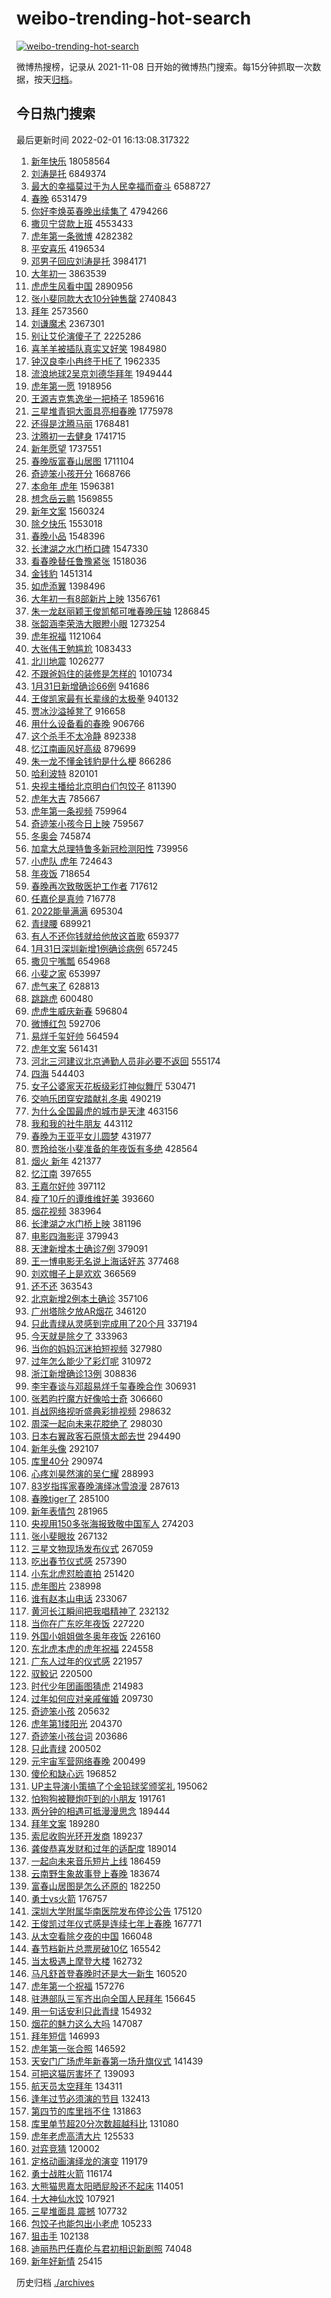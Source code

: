 # weibo-trending-hot-search

[![weibo-trending-hot-search](https://github.com/ameizi/weibo-trending-hot-search/actions/workflows/ci.yml/badge.svg)](https://github.com/ameizi/weibo-trending-hot-search/actions/workflows/ci.yml)

微博热搜榜，记录从 2021-11-08 日开始的微博热门搜索。每15分钟抓取一次数据，按天[归档](./archives)。

## 今日热门搜索

<!-- BEGIN --> 
最后更新时间 2022-02-01 16:13:08.317322 
1. [新年快乐](https://s.weibo.com/weibo?q=%E6%96%B0%E5%B9%B4%E5%BF%AB%E4%B9%90&Refer=top) 18058564
1. [刘涛是托](https://s.weibo.com/weibo?q=%23%E5%88%98%E6%B6%9B%E6%98%AF%E6%89%98%23&Refer=top) 6849374
1. [最大的幸福莫过于为人民幸福而奋斗](https://s.weibo.com/weibo?q=%23%E6%9C%80%E5%A4%A7%E7%9A%84%E5%B9%B8%E7%A6%8F%E8%8E%AB%E8%BF%87%E4%BA%8E%E4%B8%BA%E4%BA%BA%E6%B0%91%E5%B9%B8%E7%A6%8F%E8%80%8C%E5%A5%8B%E6%96%97%23&Refer=top) 6588727
1. [春晚](https://s.weibo.com/weibo?q=%23%E6%98%A5%E6%99%9A%23&Refer=top) 6531479
1. [你好李焕英春晚出续集了](https://s.weibo.com/weibo?q=%23%E4%BD%A0%E5%A5%BD%E6%9D%8E%E7%84%95%E8%8B%B1%E6%98%A5%E6%99%9A%E5%87%BA%E7%BB%AD%E9%9B%86%E4%BA%86%23&Refer=top) 4794266
1. [撒贝宁贷款上班](https://s.weibo.com/weibo?q=%23%E6%92%92%E8%B4%9D%E5%AE%81%E8%B4%B7%E6%AC%BE%E4%B8%8A%E7%8F%AD%23&Refer=top) 4553433
1. [虎年第一条微博](https://s.weibo.com/weibo?q=%23%E8%99%8E%E5%B9%B4%E7%AC%AC%E4%B8%80%E6%9D%A1%E5%BE%AE%E5%8D%9A%23&Refer=top) 4282382
1. [平安喜乐](https://s.weibo.com/weibo?q=%E5%B9%B3%E5%AE%89%E5%96%9C%E4%B9%90&Refer=top) 4196534
1. [邓男子回应刘涛是托](https://s.weibo.com/weibo?q=%23%E9%82%93%E7%94%B7%E5%AD%90%E5%9B%9E%E5%BA%94%E5%88%98%E6%B6%9B%E6%98%AF%E6%89%98%23&Refer=top) 3984171
1. [大年初一](https://s.weibo.com/weibo?q=%E5%A4%A7%E5%B9%B4%E5%88%9D%E4%B8%80&Refer=top) 3863539
1. [虎虎生风看中国](https://s.weibo.com/weibo?q=%23%E8%99%8E%E8%99%8E%E7%94%9F%E9%A3%8E%E7%9C%8B%E4%B8%AD%E5%9B%BD%23&Refer=top) 2890956
1. [张小斐同款大衣10分钟售罄](https://s.weibo.com/weibo?q=%23%E5%BC%A0%E5%B0%8F%E6%96%90%E5%90%8C%E6%AC%BE%E5%A4%A7%E8%A1%A310%E5%88%86%E9%92%9F%E5%94%AE%E7%BD%84%23&Refer=top) 2740843
1. [拜年](https://s.weibo.com/weibo?q=%E6%8B%9C%E5%B9%B4&Refer=top) 2573560
1. [刘谦魔术](https://s.weibo.com/weibo?q=%E5%88%98%E8%B0%A6%E9%AD%94%E6%9C%AF&Refer=top) 2367301
1. [别让艾伦演傻子了](https://s.weibo.com/weibo?q=%23%E5%88%AB%E8%AE%A9%E8%89%BE%E4%BC%A6%E6%BC%94%E5%82%BB%E5%AD%90%E4%BA%86%23&Refer=top) 2225286
1. [喜羊羊被插队真实又好笑](https://s.weibo.com/weibo?q=%23%E5%96%9C%E7%BE%8A%E7%BE%8A%E8%A2%AB%E6%8F%92%E9%98%9F%E7%9C%9F%E5%AE%9E%E5%8F%88%E5%A5%BD%E7%AC%91%23&Refer=top) 1984980
1. [钟汉良李小冉终于HE了](https://s.weibo.com/weibo?q=%23%E9%92%9F%E6%B1%89%E8%89%AF%E6%9D%8E%E5%B0%8F%E5%86%89%E7%BB%88%E4%BA%8EHE%E4%BA%86%23&Refer=top) 1962335
1. [流浪地球2吴京刘德华拜年](https://s.weibo.com/weibo?q=%23%E6%B5%81%E6%B5%AA%E5%9C%B0%E7%90%832%E5%90%B4%E4%BA%AC%E5%88%98%E5%BE%B7%E5%8D%8E%E6%8B%9C%E5%B9%B4%23&Refer=top) 1949444
1. [虎年第一愿](https://s.weibo.com/weibo?q=%23%E8%99%8E%E5%B9%B4%E7%AC%AC%E4%B8%80%E6%84%BF%23&Refer=top) 1918956
1. [王源吉克隽逸坐一把椅子](https://s.weibo.com/weibo?q=%23%E7%8E%8B%E6%BA%90%E5%90%89%E5%85%8B%E9%9A%BD%E9%80%B8%E5%9D%90%E4%B8%80%E6%8A%8A%E6%A4%85%E5%AD%90%23&Refer=top) 1859616
1. [三星堆青铜大面具亮相春晚](https://s.weibo.com/weibo?q=%23%E4%B8%89%E6%98%9F%E5%A0%86%E9%9D%92%E9%93%9C%E5%A4%A7%E9%9D%A2%E5%85%B7%E4%BA%AE%E7%9B%B8%E6%98%A5%E6%99%9A%23&Refer=top) 1775978
1. [还得是沈腾马丽](https://s.weibo.com/weibo?q=%23%E8%BF%98%E5%BE%97%E6%98%AF%E6%B2%88%E8%85%BE%E9%A9%AC%E4%B8%BD%23&Refer=top) 1768481
1. [沈腾初一去健身](https://s.weibo.com/weibo?q=%23%E6%B2%88%E8%85%BE%E5%88%9D%E4%B8%80%E5%8E%BB%E5%81%A5%E8%BA%AB%23&Refer=top) 1741715
1. [新年愿望](https://s.weibo.com/weibo?q=%E6%96%B0%E5%B9%B4%E6%84%BF%E6%9C%9B&Refer=top) 1737551
1. [春晚版富春山居图](https://s.weibo.com/weibo?q=%23%E6%98%A5%E6%99%9A%E7%89%88%E5%AF%8C%E6%98%A5%E5%B1%B1%E5%B1%85%E5%9B%BE%23&Refer=top) 1711104
1. [奇迹笨小孩开分](https://s.weibo.com/weibo?q=%23%E5%A5%87%E8%BF%B9%E7%AC%A8%E5%B0%8F%E5%AD%A9%E5%BC%80%E5%88%86%23&Refer=top) 1668766
1. [本命年 虎年](https://s.weibo.com/weibo?q=%E6%9C%AC%E5%91%BD%E5%B9%B4%20%E8%99%8E%E5%B9%B4&Refer=top) 1596381
1. [想念岳云鹏](https://s.weibo.com/weibo?q=%E6%83%B3%E5%BF%B5%E5%B2%B3%E4%BA%91%E9%B9%8F&Refer=top) 1569855
1. [新年文案](https://s.weibo.com/weibo?q=%E6%96%B0%E5%B9%B4%E6%96%87%E6%A1%88&Refer=top) 1560324
1. [除夕快乐](https://s.weibo.com/weibo?q=%E9%99%A4%E5%A4%95%E5%BF%AB%E4%B9%90&Refer=top) 1553018
1. [春晚小品](https://s.weibo.com/weibo?q=%E6%98%A5%E6%99%9A%E5%B0%8F%E5%93%81&Refer=top) 1548396
1. [长津湖之水门桥口碑](https://s.weibo.com/weibo?q=%23%E9%95%BF%E6%B4%A5%E6%B9%96%E4%B9%8B%E6%B0%B4%E9%97%A8%E6%A1%A5%E5%8F%A3%E7%A2%91%23&Refer=top) 1547330
1. [看春晚替任鲁豫紧张](https://s.weibo.com/weibo?q=%23%E7%9C%8B%E6%98%A5%E6%99%9A%E6%9B%BF%E4%BB%BB%E9%B2%81%E8%B1%AB%E7%B4%A7%E5%BC%A0%23&Refer=top) 1518036
1. [金钱豹](https://s.weibo.com/weibo?q=%E9%87%91%E9%92%B1%E8%B1%B9&Refer=top) 1451314
1. [如虎添翼](https://s.weibo.com/weibo?q=%E5%A6%82%E8%99%8E%E6%B7%BB%E7%BF%BC&Refer=top) 1398496
1. [大年初一有8部新片上映](https://s.weibo.com/weibo?q=%23%E5%A4%A7%E5%B9%B4%E5%88%9D%E4%B8%80%E6%9C%898%E9%83%A8%E6%96%B0%E7%89%87%E4%B8%8A%E6%98%A0%23&Refer=top) 1356761
1. [朱一龙赵丽颖王俊凯郁可唯春晚压轴](https://s.weibo.com/weibo?q=%23%E6%9C%B1%E4%B8%80%E9%BE%99%E8%B5%B5%E4%B8%BD%E9%A2%96%E7%8E%8B%E4%BF%8A%E5%87%AF%E9%83%81%E5%8F%AF%E5%94%AF%E6%98%A5%E6%99%9A%E5%8E%8B%E8%BD%B4%23&Refer=top) 1286845
1. [张韶涵李荣浩大眼瞪小眼](https://s.weibo.com/weibo?q=%23%E5%BC%A0%E9%9F%B6%E6%B6%B5%E6%9D%8E%E8%8D%A3%E6%B5%A9%E5%A4%A7%E7%9C%BC%E7%9E%AA%E5%B0%8F%E7%9C%BC%23&Refer=top) 1273254
1. [虎年祝福](https://s.weibo.com/weibo?q=%E8%99%8E%E5%B9%B4%E7%A5%9D%E7%A6%8F&Refer=top) 1121064
1. [大张伟王勉尴尬](https://s.weibo.com/weibo?q=%23%E5%A4%A7%E5%BC%A0%E4%BC%9F%E7%8E%8B%E5%8B%89%E5%B0%B4%E5%B0%AC%23&Refer=top) 1083433
1. [北川地震](https://s.weibo.com/weibo?q=%E5%8C%97%E5%B7%9D%E5%9C%B0%E9%9C%87&Refer=top) 1026277
1. [不跟爸妈住的装修是怎样的](https://s.weibo.com/weibo?q=%23%E4%B8%8D%E8%B7%9F%E7%88%B8%E5%A6%88%E4%BD%8F%E7%9A%84%E8%A3%85%E4%BF%AE%E6%98%AF%E6%80%8E%E6%A0%B7%E7%9A%84%23&Refer=top) 1010734
1. [1月31日新增确诊66例](https://s.weibo.com/weibo?q=%231%E6%9C%8831%E6%97%A5%E6%96%B0%E5%A2%9E%E7%A1%AE%E8%AF%8A66%E4%BE%8B%23&Refer=top) 941686
1. [王俊凯家最有长辈缘的太极拳](https://s.weibo.com/weibo?q=%23%E7%8E%8B%E4%BF%8A%E5%87%AF%E5%AE%B6%E6%9C%80%E6%9C%89%E9%95%BF%E8%BE%88%E7%BC%98%E7%9A%84%E5%A4%AA%E6%9E%81%E6%8B%B3%23&Refer=top) 940132
1. [贾冰沙溢掉凳了](https://s.weibo.com/weibo?q=%23%E8%B4%BE%E5%86%B0%E6%B2%99%E6%BA%A2%E6%8E%89%E5%87%B3%E4%BA%86%23&Refer=top) 916658
1. [用什么设备看的春晚](https://s.weibo.com/weibo?q=%E7%94%A8%E4%BB%80%E4%B9%88%E8%AE%BE%E5%A4%87%E7%9C%8B%E7%9A%84%E6%98%A5%E6%99%9A&Refer=top) 906766
1. [这个杀手不太冷静](https://s.weibo.com/weibo?q=%E8%BF%99%E4%B8%AA%E6%9D%80%E6%89%8B%E4%B8%8D%E5%A4%AA%E5%86%B7%E9%9D%99&Refer=top) 892338
1. [忆江南画风好高级](https://s.weibo.com/weibo?q=%23%E5%BF%86%E6%B1%9F%E5%8D%97%E7%94%BB%E9%A3%8E%E5%A5%BD%E9%AB%98%E7%BA%A7%23&Refer=top) 879699
1. [朱一龙不懂金钱豹是什么梗](https://s.weibo.com/weibo?q=%23%E6%9C%B1%E4%B8%80%E9%BE%99%E4%B8%8D%E6%87%82%E9%87%91%E9%92%B1%E8%B1%B9%E6%98%AF%E4%BB%80%E4%B9%88%E6%A2%97%23&Refer=top) 866286
1. [哈利波特](https://s.weibo.com/weibo?q=%E5%93%88%E5%88%A9%E6%B3%A2%E7%89%B9&Refer=top) 820101
1. [央视主播给北京明白们包饺子](https://s.weibo.com/weibo?q=%23%E5%A4%AE%E8%A7%86%E4%B8%BB%E6%92%AD%E7%BB%99%E5%8C%97%E4%BA%AC%E6%98%8E%E7%99%BD%E4%BB%AC%E5%8C%85%E9%A5%BA%E5%AD%90%23&Refer=top) 811390
1. [虎年大吉](https://s.weibo.com/weibo?q=%23%E8%99%8E%E5%B9%B4%E5%A4%A7%E5%90%89%23&Refer=top) 785667
1. [虎年第一条视频](https://s.weibo.com/weibo?q=%E8%99%8E%E5%B9%B4%E7%AC%AC%E4%B8%80%E6%9D%A1%E8%A7%86%E9%A2%91&Refer=top) 759964
1. [奇迹笨小孩今日上映](https://s.weibo.com/weibo?q=%23%E5%A5%87%E8%BF%B9%E7%AC%A8%E5%B0%8F%E5%AD%A9%E4%BB%8A%E6%97%A5%E4%B8%8A%E6%98%A0%23&Refer=top) 759567
1. [冬奥会](https://s.weibo.com/weibo?q=%E5%86%AC%E5%A5%A5%E4%BC%9A&Refer=top) 745874
1. [加拿大总理特鲁多新冠检测阳性](https://s.weibo.com/weibo?q=%23%E5%8A%A0%E6%8B%BF%E5%A4%A7%E6%80%BB%E7%90%86%E7%89%B9%E9%B2%81%E5%A4%9A%E6%96%B0%E5%86%A0%E6%A3%80%E6%B5%8B%E9%98%B3%E6%80%A7%23&Refer=top) 739956
1. [小虎队 虎年](https://s.weibo.com/weibo?q=%E5%B0%8F%E8%99%8E%E9%98%9F%20%E8%99%8E%E5%B9%B4&Refer=top) 724643
1. [年夜饭](https://s.weibo.com/weibo?q=%E5%B9%B4%E5%A4%9C%E9%A5%AD&Refer=top) 718654
1. [春晚再次致敬医护工作者](https://s.weibo.com/weibo?q=%23%E6%98%A5%E6%99%9A%E5%86%8D%E6%AC%A1%E8%87%B4%E6%95%AC%E5%8C%BB%E6%8A%A4%E5%B7%A5%E4%BD%9C%E8%80%85%23&Refer=top) 717612
1. [任嘉伦是真帅](https://s.weibo.com/weibo?q=%23%E4%BB%BB%E5%98%89%E4%BC%A6%E6%98%AF%E7%9C%9F%E5%B8%85%23&Refer=top) 716778
1. [2022能量满满](https://s.weibo.com/weibo?q=%232022%E8%83%BD%E9%87%8F%E6%BB%A1%E6%BB%A1%23&Refer=top) 695304
1. [青绿腰](https://s.weibo.com/weibo?q=%E9%9D%92%E7%BB%BF%E8%85%B0&Refer=top) 689921
1. [有人不还你钱就给他放这首歌](https://s.weibo.com/weibo?q=%23%E6%9C%89%E4%BA%BA%E4%B8%8D%E8%BF%98%E4%BD%A0%E9%92%B1%E5%B0%B1%E7%BB%99%E4%BB%96%E6%94%BE%E8%BF%99%E9%A6%96%E6%AD%8C%23&Refer=top) 659377
1. [1月31日深圳新增1例确诊病例](https://s.weibo.com/weibo?q=%231%E6%9C%8831%E6%97%A5%E6%B7%B1%E5%9C%B3%E6%96%B0%E5%A2%9E1%E4%BE%8B%E7%A1%AE%E8%AF%8A%E7%97%85%E4%BE%8B%23&Refer=top) 657245
1. [撒贝宁嘴瓢](https://s.weibo.com/weibo?q=%23%E6%92%92%E8%B4%9D%E5%AE%81%E5%98%B4%E7%93%A2%23&Refer=top) 654968
1. [小斐之家](https://s.weibo.com/weibo?q=%23%E5%B0%8F%E6%96%90%E4%B9%8B%E5%AE%B6%23&Refer=top) 653997
1. [虎气来了](https://s.weibo.com/weibo?q=%E8%99%8E%E6%B0%94%E6%9D%A5%E4%BA%86&Refer=top) 628813
1. [跳跳虎](https://s.weibo.com/weibo?q=%E8%B7%B3%E8%B7%B3%E8%99%8E&Refer=top) 600480
1. [虎虎生威庆新春](https://s.weibo.com/weibo?q=%E8%99%8E%E8%99%8E%E7%94%9F%E5%A8%81%E5%BA%86%E6%96%B0%E6%98%A5&Refer=top) 596804
1. [微博红包](https://s.weibo.com/weibo?q=%23%E5%BE%AE%E5%8D%9A%E7%BA%A2%E5%8C%85%23&Refer=top) 592706
1. [易烊千玺好帅](https://s.weibo.com/weibo?q=%23%E6%98%93%E7%83%8A%E5%8D%83%E7%8E%BA%E5%A5%BD%E5%B8%85%23&Refer=top) 564594
1. [虎年文案](https://s.weibo.com/weibo?q=%E8%99%8E%E5%B9%B4%E6%96%87%E6%A1%88&Refer=top) 561431
1. [河北三河建议北京通勤人员非必要不返回](https://s.weibo.com/weibo?q=%23%E6%B2%B3%E5%8C%97%E4%B8%89%E6%B2%B3%E5%BB%BA%E8%AE%AE%E5%8C%97%E4%BA%AC%E9%80%9A%E5%8B%A4%E4%BA%BA%E5%91%98%E9%9D%9E%E5%BF%85%E8%A6%81%E4%B8%8D%E8%BF%94%E5%9B%9E%23&Refer=top) 555174
1. [四海](https://s.weibo.com/weibo?q=%E5%9B%9B%E6%B5%B7&Refer=top) 544403
1. [女子公婆家天花板级彩灯神似舞厅](https://s.weibo.com/weibo?q=%23%E5%A5%B3%E5%AD%90%E5%85%AC%E5%A9%86%E5%AE%B6%E5%A4%A9%E8%8A%B1%E6%9D%BF%E7%BA%A7%E5%BD%A9%E7%81%AF%E7%A5%9E%E4%BC%BC%E8%88%9E%E5%8E%85%23&Refer=top) 530471
1. [交响乐团穿安踏献礼冬奥](https://s.weibo.com/weibo?q=%23%E4%BA%A4%E5%93%8D%E4%B9%90%E5%9B%A2%E7%A9%BF%E5%AE%89%E8%B8%8F%E7%8C%AE%E7%A4%BC%E5%86%AC%E5%A5%A5%23&Refer=top) 490219
1. [为什么全国最虎的城市是天津](https://s.weibo.com/weibo?q=%23%E4%B8%BA%E4%BB%80%E4%B9%88%E5%85%A8%E5%9B%BD%E6%9C%80%E8%99%8E%E7%9A%84%E5%9F%8E%E5%B8%82%E6%98%AF%E5%A4%A9%E6%B4%A5%23&Refer=top) 463156
1. [我和我的社牛朋友](https://s.weibo.com/weibo?q=%E6%88%91%E5%92%8C%E6%88%91%E7%9A%84%E7%A4%BE%E7%89%9B%E6%9C%8B%E5%8F%8B&Refer=top) 443112
1. [春晚为王亚平女儿圆梦](https://s.weibo.com/weibo?q=%23%E6%98%A5%E6%99%9A%E4%B8%BA%E7%8E%8B%E4%BA%9A%E5%B9%B3%E5%A5%B3%E5%84%BF%E5%9C%86%E6%A2%A6%23&Refer=top) 431977
1. [贾玲给张小斐准备的年夜饭有多绝](https://s.weibo.com/weibo?q=%23%E8%B4%BE%E7%8E%B2%E7%BB%99%E5%BC%A0%E5%B0%8F%E6%96%90%E5%87%86%E5%A4%87%E7%9A%84%E5%B9%B4%E5%A4%9C%E9%A5%AD%E6%9C%89%E5%A4%9A%E7%BB%9D%23&Refer=top) 428564
1. [烟火 新年](https://s.weibo.com/weibo?q=%E7%83%9F%E7%81%AB%20%E6%96%B0%E5%B9%B4&Refer=top) 421377
1. [忆江南](https://s.weibo.com/weibo?q=%E5%BF%86%E6%B1%9F%E5%8D%97&Refer=top) 397655
1. [王嘉尔好帅](https://s.weibo.com/weibo?q=%23%E7%8E%8B%E5%98%89%E5%B0%94%E5%A5%BD%E5%B8%85%23&Refer=top) 397112
1. [瘦了10斤的谭维维好美](https://s.weibo.com/weibo?q=%23%E7%98%A6%E4%BA%8610%E6%96%A4%E7%9A%84%E8%B0%AD%E7%BB%B4%E7%BB%B4%E5%A5%BD%E7%BE%8E%23&Refer=top) 393660
1. [烟花视频](https://s.weibo.com/weibo?q=%E7%83%9F%E8%8A%B1%E8%A7%86%E9%A2%91&Refer=top) 383964
1. [长津湖之水门桥上映](https://s.weibo.com/weibo?q=%23%E9%95%BF%E6%B4%A5%E6%B9%96%E4%B9%8B%E6%B0%B4%E9%97%A8%E6%A1%A5%E4%B8%8A%E6%98%A0%23&Refer=top) 381196
1. [电影四海影评](https://s.weibo.com/weibo?q=%23%E7%94%B5%E5%BD%B1%E5%9B%9B%E6%B5%B7%E5%BD%B1%E8%AF%84%23&Refer=top) 379943
1. [天津新增本土确诊7例](https://s.weibo.com/weibo?q=%23%E5%A4%A9%E6%B4%A5%E6%96%B0%E5%A2%9E%E6%9C%AC%E5%9C%9F%E7%A1%AE%E8%AF%8A7%E4%BE%8B%23&Refer=top) 379091
1. [王一博电影无名说上海话好苏](https://s.weibo.com/weibo?q=%23%E7%8E%8B%E4%B8%80%E5%8D%9A%E7%94%B5%E5%BD%B1%E6%97%A0%E5%90%8D%E8%AF%B4%E4%B8%8A%E6%B5%B7%E8%AF%9D%E5%A5%BD%E8%8B%8F%23&Refer=top) 377468
1. [刘欢帽子上是欢欢](https://s.weibo.com/weibo?q=%23%E5%88%98%E6%AC%A2%E5%B8%BD%E5%AD%90%E4%B8%8A%E6%98%AF%E6%AC%A2%E6%AC%A2%23&Refer=top) 366569
1. [还不还](https://s.weibo.com/weibo?q=%E8%BF%98%E4%B8%8D%E8%BF%98&Refer=top) 363543
1. [北京新增2例本土确诊](https://s.weibo.com/weibo?q=%23%E5%8C%97%E4%BA%AC%E6%96%B0%E5%A2%9E2%E4%BE%8B%E6%9C%AC%E5%9C%9F%E7%A1%AE%E8%AF%8A%23&Refer=top) 357106
1. [广州塔除夕放AR烟花](https://s.weibo.com/weibo?q=%23%E5%B9%BF%E5%B7%9E%E5%A1%94%E9%99%A4%E5%A4%95%E6%94%BEAR%E7%83%9F%E8%8A%B1%23&Refer=top) 346120
1. [只此青绿从灵感到完成用了20个月](https://s.weibo.com/weibo?q=%23%E5%8F%AA%E6%AD%A4%E9%9D%92%E7%BB%BF%E4%BB%8E%E7%81%B5%E6%84%9F%E5%88%B0%E5%AE%8C%E6%88%90%E7%94%A8%E4%BA%8620%E4%B8%AA%E6%9C%88%23&Refer=top) 337194
1. [今天就是除夕了](https://s.weibo.com/weibo?q=%23%E4%BB%8A%E5%A4%A9%E5%B0%B1%E6%98%AF%E9%99%A4%E5%A4%95%E4%BA%86%23&Refer=top) 333963
1. [当你的妈妈沉迷拍短视频](https://s.weibo.com/weibo?q=%23%E5%BD%93%E4%BD%A0%E7%9A%84%E5%A6%88%E5%A6%88%E6%B2%89%E8%BF%B7%E6%8B%8D%E7%9F%AD%E8%A7%86%E9%A2%91%23&Refer=top) 327980
1. [过年怎么能少了彩灯呢](https://s.weibo.com/weibo?q=%23%E8%BF%87%E5%B9%B4%E6%80%8E%E4%B9%88%E8%83%BD%E5%B0%91%E4%BA%86%E5%BD%A9%E7%81%AF%E5%91%A2%23&Refer=top) 310972
1. [浙江新增确诊13例](https://s.weibo.com/weibo?q=%23%E6%B5%99%E6%B1%9F%E6%96%B0%E5%A2%9E%E7%A1%AE%E8%AF%8A13%E4%BE%8B%23&Refer=top) 308836
1. [李宇春谈与邓超易烊千玺春晚合作](https://s.weibo.com/weibo?q=%23%E6%9D%8E%E5%AE%87%E6%98%A5%E8%B0%88%E4%B8%8E%E9%82%93%E8%B6%85%E6%98%93%E7%83%8A%E5%8D%83%E7%8E%BA%E6%98%A5%E6%99%9A%E5%90%88%E4%BD%9C%23&Refer=top) 306931
1. [张若昀拧魔方好像哈士奇](https://s.weibo.com/weibo?q=%23%E5%BC%A0%E8%8B%A5%E6%98%80%E6%8B%A7%E9%AD%94%E6%96%B9%E5%A5%BD%E5%83%8F%E5%93%88%E5%A3%AB%E5%A5%87%23&Refer=top) 306660
1. [肖战网络视听盛典彩排视频](https://s.weibo.com/weibo?q=%23%E8%82%96%E6%88%98%E7%BD%91%E7%BB%9C%E8%A7%86%E5%90%AC%E7%9B%9B%E5%85%B8%E5%BD%A9%E6%8E%92%E8%A7%86%E9%A2%91%23&Refer=top) 298632
1. [周深一起向未来花腔绝了](https://s.weibo.com/weibo?q=%23%E5%91%A8%E6%B7%B1%E4%B8%80%E8%B5%B7%E5%90%91%E6%9C%AA%E6%9D%A5%E8%8A%B1%E8%85%94%E7%BB%9D%E4%BA%86%23&Refer=top) 298030
1. [日本右翼政客石原慎太郎去世](https://s.weibo.com/weibo?q=%23%E6%97%A5%E6%9C%AC%E5%8F%B3%E7%BF%BC%E6%94%BF%E5%AE%A2%E7%9F%B3%E5%8E%9F%E6%85%8E%E5%A4%AA%E9%83%8E%E5%8E%BB%E4%B8%96%23&Refer=top) 294490
1. [新年头像](https://s.weibo.com/weibo?q=%E6%96%B0%E5%B9%B4%E5%A4%B4%E5%83%8F&Refer=top) 292107
1. [库里40分](https://s.weibo.com/weibo?q=%23%E5%BA%93%E9%87%8C40%E5%88%86%23&Refer=top) 290974
1. [心疼刘昊然演的吴仁耀](https://s.weibo.com/weibo?q=%23%E5%BF%83%E7%96%BC%E5%88%98%E6%98%8A%E7%84%B6%E6%BC%94%E7%9A%84%E5%90%B4%E4%BB%81%E8%80%80%23&Refer=top) 288993
1. [83岁指挥家春晚演绎冰雪浪漫](https://s.weibo.com/weibo?q=%2383%E5%B2%81%E6%8C%87%E6%8C%A5%E5%AE%B6%E6%98%A5%E6%99%9A%E6%BC%94%E7%BB%8E%E5%86%B0%E9%9B%AA%E6%B5%AA%E6%BC%AB%23&Refer=top) 287613
1. [春晚tiger了](https://s.weibo.com/weibo?q=%23%E6%98%A5%E6%99%9Atiger%E4%BA%86%23&Refer=top) 285100
1. [新年表情包](https://s.weibo.com/weibo?q=%E6%96%B0%E5%B9%B4%E8%A1%A8%E6%83%85%E5%8C%85&Refer=top) 281965
1. [央视用150多张海报致敬中国军人](https://s.weibo.com/weibo?q=%23%E5%A4%AE%E8%A7%86%E7%94%A8150%E5%A4%9A%E5%BC%A0%E6%B5%B7%E6%8A%A5%E8%87%B4%E6%95%AC%E4%B8%AD%E5%9B%BD%E5%86%9B%E4%BA%BA%23&Refer=top) 274203
1. [张小斐眼妆](https://s.weibo.com/weibo?q=%23%E5%BC%A0%E5%B0%8F%E6%96%90%E7%9C%BC%E5%A6%86%23&Refer=top) 267132
1. [三星文物现场发布仪式](https://s.weibo.com/weibo?q=%E4%B8%89%E6%98%9F%E6%96%87%E7%89%A9%E7%8E%B0%E5%9C%BA%E5%8F%91%E5%B8%83%E4%BB%AA%E5%BC%8F&Refer=top) 267059
1. [吃出春节仪式感](https://s.weibo.com/weibo?q=%E5%90%83%E5%87%BA%E6%98%A5%E8%8A%82%E4%BB%AA%E5%BC%8F%E6%84%9F&Refer=top) 257390
1. [小东北虎怼脸直拍](https://s.weibo.com/weibo?q=%23%E5%B0%8F%E4%B8%9C%E5%8C%97%E8%99%8E%E6%80%BC%E8%84%B8%E7%9B%B4%E6%8B%8D%23&Refer=top) 251420
1. [虎年图片](https://s.weibo.com/weibo?q=%E8%99%8E%E5%B9%B4%E5%9B%BE%E7%89%87&Refer=top) 238998
1. [谁有赵本山电话](https://s.weibo.com/weibo?q=%23%E8%B0%81%E6%9C%89%E8%B5%B5%E6%9C%AC%E5%B1%B1%E7%94%B5%E8%AF%9D%23&Refer=top) 233067
1. [黄河长江瞬间把我唱精神了](https://s.weibo.com/weibo?q=%23%E9%BB%84%E6%B2%B3%E9%95%BF%E6%B1%9F%E7%9E%AC%E9%97%B4%E6%8A%8A%E6%88%91%E5%94%B1%E7%B2%BE%E7%A5%9E%E4%BA%86%23&Refer=top) 232132
1. [当你在广东吃年夜饭](https://s.weibo.com/weibo?q=%E5%BD%93%E4%BD%A0%E5%9C%A8%E5%B9%BF%E4%B8%9C%E5%90%83%E5%B9%B4%E5%A4%9C%E9%A5%AD&Refer=top) 227220
1. [外国小姐姐做冬奥年夜饭](https://s.weibo.com/weibo?q=%23%E5%A4%96%E5%9B%BD%E5%B0%8F%E5%A7%90%E5%A7%90%E5%81%9A%E5%86%AC%E5%A5%A5%E5%B9%B4%E5%A4%9C%E9%A5%AD%23&Refer=top) 226160
1. [东北虎本虎的虎年祝福](https://s.weibo.com/weibo?q=%23%E4%B8%9C%E5%8C%97%E8%99%8E%E6%9C%AC%E8%99%8E%E7%9A%84%E8%99%8E%E5%B9%B4%E7%A5%9D%E7%A6%8F%23&Refer=top) 224558
1. [广东人过年的仪式感](https://s.weibo.com/weibo?q=%E5%B9%BF%E4%B8%9C%E4%BA%BA%E8%BF%87%E5%B9%B4%E7%9A%84%E4%BB%AA%E5%BC%8F%E6%84%9F&Refer=top) 221957
1. [驭鲛记](https://s.weibo.com/weibo?q=%E9%A9%AD%E9%B2%9B%E8%AE%B0&Refer=top) 220500
1. [时代少年团画图猜虎](https://s.weibo.com/weibo?q=%23%E6%97%B6%E4%BB%A3%E5%B0%91%E5%B9%B4%E5%9B%A2%E7%94%BB%E5%9B%BE%E7%8C%9C%E8%99%8E%23&Refer=top) 214983
1. [过年如何应对亲戚催婚](https://s.weibo.com/weibo?q=%23%E8%BF%87%E5%B9%B4%E5%A6%82%E4%BD%95%E5%BA%94%E5%AF%B9%E4%BA%B2%E6%88%9A%E5%82%AC%E5%A9%9A%23&Refer=top) 209730
1. [奇迹笨小孩](https://s.weibo.com/weibo?q=%E5%A5%87%E8%BF%B9%E7%AC%A8%E5%B0%8F%E5%AD%A9&Refer=top) 205632
1. [虎年第1缕阳光](https://s.weibo.com/weibo?q=%23%E8%99%8E%E5%B9%B4%E7%AC%AC1%E7%BC%95%E9%98%B3%E5%85%89%23&Refer=top) 204370
1. [奇迹笨小孩台词](https://s.weibo.com/weibo?q=%23%E5%A5%87%E8%BF%B9%E7%AC%A8%E5%B0%8F%E5%AD%A9%E5%8F%B0%E8%AF%8D%23&Refer=top) 203686
1. [只此青绿](https://s.weibo.com/weibo?q=%23%E5%8F%AA%E6%AD%A4%E9%9D%92%E7%BB%BF%23&Refer=top) 200502
1. [元宇宙军营网络春晚](https://s.weibo.com/weibo?q=%E5%85%83%E5%AE%87%E5%AE%99%E5%86%9B%E8%90%A5%E7%BD%91%E7%BB%9C%E6%98%A5%E6%99%9A&Refer=top) 200499
1. [傻伦和缺心远](https://s.weibo.com/weibo?q=%23%E5%82%BB%E4%BC%A6%E5%92%8C%E7%BC%BA%E5%BF%83%E8%BF%9C%23&Refer=top) 196852
1. [UP主导演小策搞了个金铅球奖颁奖礼](https://s.weibo.com/weibo?q=UP%E4%B8%BB%E5%AF%BC%E6%BC%94%E5%B0%8F%E7%AD%96%E6%90%9E%E4%BA%86%E4%B8%AA%E9%87%91%E9%93%85%E7%90%83%E5%A5%96%E9%A2%81%E5%A5%96%E7%A4%BC&Refer=top) 195062
1. [怕狗狗被鞭炮吓到的小朋友](https://s.weibo.com/weibo?q=%23%E6%80%95%E7%8B%97%E7%8B%97%E8%A2%AB%E9%9E%AD%E7%82%AE%E5%90%93%E5%88%B0%E7%9A%84%E5%B0%8F%E6%9C%8B%E5%8F%8B%23&Refer=top) 191761
1. [两分钟的相遇可抵漫漫思念](https://s.weibo.com/weibo?q=%23%E4%B8%A4%E5%88%86%E9%92%9F%E7%9A%84%E7%9B%B8%E9%81%87%E5%8F%AF%E6%8A%B5%E6%BC%AB%E6%BC%AB%E6%80%9D%E5%BF%B5%23&Refer=top) 189444
1. [拜年文案](https://s.weibo.com/weibo?q=%23%E6%8B%9C%E5%B9%B4%E6%96%87%E6%A1%88%23&Refer=top) 189280
1. [索尼收购光环开发商](https://s.weibo.com/weibo?q=%E7%B4%A2%E5%B0%BC%E6%94%B6%E8%B4%AD%E5%85%89%E7%8E%AF%E5%BC%80%E5%8F%91%E5%95%86&Refer=top) 189237
1. [龚俊恭喜发财和过年的适配度](https://s.weibo.com/weibo?q=%23%E9%BE%9A%E4%BF%8A%E6%81%AD%E5%96%9C%E5%8F%91%E8%B4%A2%E5%92%8C%E8%BF%87%E5%B9%B4%E7%9A%84%E9%80%82%E9%85%8D%E5%BA%A6%23&Refer=top) 189014
1. [一起向未来音乐短片上线](https://s.weibo.com/weibo?q=%23%E4%B8%80%E8%B5%B7%E5%90%91%E6%9C%AA%E6%9D%A5%E9%9F%B3%E4%B9%90%E7%9F%AD%E7%89%87%E4%B8%8A%E7%BA%BF%23&Refer=top) 186459
1. [云南野生象故事登上春晚](https://s.weibo.com/weibo?q=%23%E4%BA%91%E5%8D%97%E9%87%8E%E7%94%9F%E8%B1%A1%E6%95%85%E4%BA%8B%E7%99%BB%E4%B8%8A%E6%98%A5%E6%99%9A%23&Refer=top) 183674
1. [富春山居图是怎么还原的](https://s.weibo.com/weibo?q=%E5%AF%8C%E6%98%A5%E5%B1%B1%E5%B1%85%E5%9B%BE%E6%98%AF%E6%80%8E%E4%B9%88%E8%BF%98%E5%8E%9F%E7%9A%84&Refer=top) 182250
1. [勇士vs火箭](https://s.weibo.com/weibo?q=%23%E5%8B%87%E5%A3%ABvs%E7%81%AB%E7%AE%AD%23&Refer=top) 176757
1. [深圳大学附属华南医院发布停诊公告](https://s.weibo.com/weibo?q=%23%E6%B7%B1%E5%9C%B3%E5%A4%A7%E5%AD%A6%E9%99%84%E5%B1%9E%E5%8D%8E%E5%8D%97%E5%8C%BB%E9%99%A2%E5%8F%91%E5%B8%83%E5%81%9C%E8%AF%8A%E5%85%AC%E5%91%8A%23&Refer=top) 175120
1. [王俊凯过年仪式感是连续七年上春晚](https://s.weibo.com/weibo?q=%23%E7%8E%8B%E4%BF%8A%E5%87%AF%E8%BF%87%E5%B9%B4%E4%BB%AA%E5%BC%8F%E6%84%9F%E6%98%AF%E8%BF%9E%E7%BB%AD%E4%B8%83%E5%B9%B4%E4%B8%8A%E6%98%A5%E6%99%9A%23&Refer=top) 167771
1. [从太空看除夕夜的中国](https://s.weibo.com/weibo?q=%23%E4%BB%8E%E5%A4%AA%E7%A9%BA%E7%9C%8B%E9%99%A4%E5%A4%95%E5%A4%9C%E7%9A%84%E4%B8%AD%E5%9B%BD%23&Refer=top) 166048
1. [春节档新片总票房破10亿](https://s.weibo.com/weibo?q=%23%E6%98%A5%E8%8A%82%E6%A1%A3%E6%96%B0%E7%89%87%E6%80%BB%E7%A5%A8%E6%88%BF%E7%A0%B410%E4%BA%BF%23&Refer=top) 165542
1. [当太极遇上摩登大楼](https://s.weibo.com/weibo?q=%23%E5%BD%93%E5%A4%AA%E6%9E%81%E9%81%87%E4%B8%8A%E6%91%A9%E7%99%BB%E5%A4%A7%E6%A5%BC%23&Refer=top) 162732
1. [马凡舒首登春晚时还是大一新生](https://s.weibo.com/weibo?q=%23%E9%A9%AC%E5%87%A1%E8%88%92%E9%A6%96%E7%99%BB%E6%98%A5%E6%99%9A%E6%97%B6%E8%BF%98%E6%98%AF%E5%A4%A7%E4%B8%80%E6%96%B0%E7%94%9F%23&Refer=top) 160520
1. [虎年第一个祝福](https://s.weibo.com/weibo?q=%23%E8%99%8E%E5%B9%B4%E7%AC%AC%E4%B8%80%E4%B8%AA%E7%A5%9D%E7%A6%8F%23&Refer=top) 157276
1. [驻港部队三军齐出向全国人民拜年](https://s.weibo.com/weibo?q=%23%E9%A9%BB%E6%B8%AF%E9%83%A8%E9%98%9F%E4%B8%89%E5%86%9B%E9%BD%90%E5%87%BA%E5%90%91%E5%85%A8%E5%9B%BD%E4%BA%BA%E6%B0%91%E6%8B%9C%E5%B9%B4%23&Refer=top) 156645
1. [用一句话安利只此青绿](https://s.weibo.com/weibo?q=%23%E7%94%A8%E4%B8%80%E5%8F%A5%E8%AF%9D%E5%AE%89%E5%88%A9%E5%8F%AA%E6%AD%A4%E9%9D%92%E7%BB%BF%23&Refer=top) 154932
1. [烟花的魅力这么大吗](https://s.weibo.com/weibo?q=%23%E7%83%9F%E8%8A%B1%E7%9A%84%E9%AD%85%E5%8A%9B%E8%BF%99%E4%B9%88%E5%A4%A7%E5%90%97%23&Refer=top) 147087
1. [拜年短信](https://s.weibo.com/weibo?q=%E6%8B%9C%E5%B9%B4%E7%9F%AD%E4%BF%A1&Refer=top) 146993
1. [虎年第一张合照](https://s.weibo.com/weibo?q=%23%E8%99%8E%E5%B9%B4%E7%AC%AC%E4%B8%80%E5%BC%A0%E5%90%88%E7%85%A7%23&Refer=top) 146592
1. [天安门广场虎年新春第一场升旗仪式](https://s.weibo.com/weibo?q=%23%E5%A4%A9%E5%AE%89%E9%97%A8%E5%B9%BF%E5%9C%BA%E8%99%8E%E5%B9%B4%E6%96%B0%E6%98%A5%E7%AC%AC%E4%B8%80%E5%9C%BA%E5%8D%87%E6%97%97%E4%BB%AA%E5%BC%8F%23&Refer=top) 141439
1. [可把这猫厉害坏了](https://s.weibo.com/weibo?q=%23%E5%8F%AF%E6%8A%8A%E8%BF%99%E7%8C%AB%E5%8E%89%E5%AE%B3%E5%9D%8F%E4%BA%86%23&Refer=top) 139093
1. [航天员太空拜年](https://s.weibo.com/weibo?q=%23%E8%88%AA%E5%A4%A9%E5%91%98%E5%A4%AA%E7%A9%BA%E6%8B%9C%E5%B9%B4%23&Refer=top) 134311
1. [逢年过节必须演的节目](https://s.weibo.com/weibo?q=%23%E9%80%A2%E5%B9%B4%E8%BF%87%E8%8A%82%E5%BF%85%E9%A1%BB%E6%BC%94%E7%9A%84%E8%8A%82%E7%9B%AE%23&Refer=top) 132413
1. [第四节的库里挡不住](https://s.weibo.com/weibo?q=%23%E7%AC%AC%E5%9B%9B%E8%8A%82%E7%9A%84%E5%BA%93%E9%87%8C%E6%8C%A1%E4%B8%8D%E4%BD%8F%23&Refer=top) 131863
1. [库里单节超20分次数超越科比](https://s.weibo.com/weibo?q=%23%E5%BA%93%E9%87%8C%E5%8D%95%E8%8A%82%E8%B6%8520%E5%88%86%E6%AC%A1%E6%95%B0%E8%B6%85%E8%B6%8A%E7%A7%91%E6%AF%94%23&Refer=top) 131080
1. [虎年老虎高清大片](https://s.weibo.com/weibo?q=%23%E8%99%8E%E5%B9%B4%E8%80%81%E8%99%8E%E9%AB%98%E6%B8%85%E5%A4%A7%E7%89%87%23&Refer=top) 125533
1. [对弈竞猜](https://s.weibo.com/weibo?q=%E5%AF%B9%E5%BC%88%E7%AB%9E%E7%8C%9C&Refer=top) 120002
1. [定格动画演绎龙的演变](https://s.weibo.com/weibo?q=%23%E5%AE%9A%E6%A0%BC%E5%8A%A8%E7%94%BB%E6%BC%94%E7%BB%8E%E9%BE%99%E7%9A%84%E6%BC%94%E5%8F%98%23&Refer=top) 119179
1. [勇士战胜火箭](https://s.weibo.com/weibo?q=%23%E5%8B%87%E5%A3%AB%E6%88%98%E8%83%9C%E7%81%AB%E7%AE%AD%23&Refer=top) 116174
1. [大熊猫思嘉太阳晒屁股还不起床](https://s.weibo.com/weibo?q=%23%E5%A4%A7%E7%86%8A%E7%8C%AB%E6%80%9D%E5%98%89%E5%A4%AA%E9%98%B3%E6%99%92%E5%B1%81%E8%82%A1%E8%BF%98%E4%B8%8D%E8%B5%B7%E5%BA%8A%23&Refer=top) 114051
1. [十大神仙水饺](https://s.weibo.com/weibo?q=%E5%8D%81%E5%A4%A7%E7%A5%9E%E4%BB%99%E6%B0%B4%E9%A5%BA&Refer=top) 107921
1. [三星堆面具 震撼](https://s.weibo.com/weibo?q=%E4%B8%89%E6%98%9F%E5%A0%86%E9%9D%A2%E5%85%B7%20%E9%9C%87%E6%92%BC&Refer=top) 107732
1. [包饺子也能包出小老虎](https://s.weibo.com/weibo?q=%23%E5%8C%85%E9%A5%BA%E5%AD%90%E4%B9%9F%E8%83%BD%E5%8C%85%E5%87%BA%E5%B0%8F%E8%80%81%E8%99%8E%23&Refer=top) 105233
1. [狙击手](https://s.weibo.com/weibo?q=%E7%8B%99%E5%87%BB%E6%89%8B&Refer=top) 102138
1. [迪丽热巴任嘉伦与君初相识新剧照](https://s.weibo.com/weibo?q=%23%E8%BF%AA%E4%B8%BD%E7%83%AD%E5%B7%B4%E4%BB%BB%E5%98%89%E4%BC%A6%E4%B8%8E%E5%90%9B%E5%88%9D%E7%9B%B8%E8%AF%86%E6%96%B0%E5%89%A7%E7%85%A7%23&Refer=top) 74048
1. [新年好新情](https://s.weibo.com/weibo?q=%E6%96%B0%E5%B9%B4%E5%A5%BD%E6%96%B0%E6%83%85&Refer=top) 25415
<!-- END -->

历史归档 [./archives](./archives)

